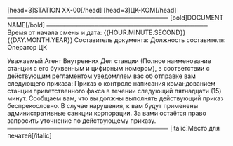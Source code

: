[head=3]STATION XX-00[/head]
[head=3]ЦК-КОМ[/head]
═════════════════════════════════════
[bold]DOCUMENT NAME[/bold]
═════════════════════════════════════
Время от начала смены и дата: {{HOUR.MINUTE.SECOND}} {{DAY.MONTH.YEAR}}
Составитель документа:
Должность составителя: Оператор ЦК

Уважаемый Агент Внутренних Дел станции (Полное наименование станции с его буквенным и цифирным номером), в соответствии с действующим регламентом уведомляем вас об отправке вам следующего приказа: Приказ о контроле написания командованием станции приветственного факса в течении следующий пятнадцати (15) минут.
Сообщаем вам, что вы должны выполнять действующий приказ беспрекословно. В случае нарушения, к вам будут применены административные санкции корпорации. За вами остаётся право запросить уточнение по действующему приказу.
═════════════════════════════════════
[italic]Место для печатей[/italic]
